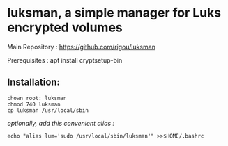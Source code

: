 # luksman, a simple manager for Luks encrypted volumes 

Main Repository : https://github.com/rigou/luksman

Prerequisites : apt install cryptsetup-bin

## Installation:
```
chown root: luksman
chmod 740 luksman
cp luksman /usr/local/sbin
```
*optionally, add this convenient alias :*
```
echo "alias lum='sudo /usr/local/sbin/luksman'" >>$HOME/.bashrc
```